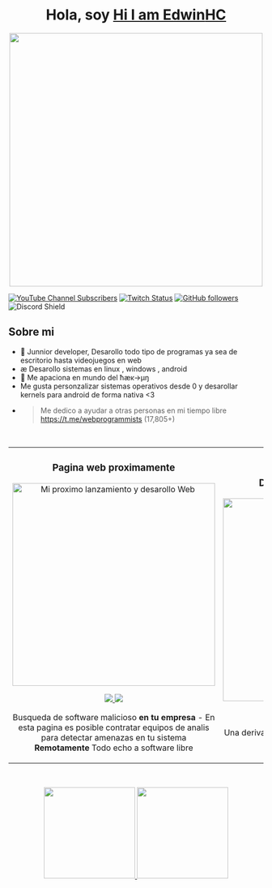<div align="center">
<h1 align="center">Hola, soy <a href="https://aristi.dev">Hi I am Edwin<strong>HC</strong></a> </h1>
  <img width="500px"   src="https://user-images.githubusercontent.com/51754456/232124736-297b7528-967d-4f71-b433-f5cbc2437f31.png">
</div>


[![YouTube Channel Subscribers](https://img.shields.io/youtube/channel/subscribers/UCIjEgHA1vatSR2K4rfcdNRg?style=social)](https://youtube.com/aristidevs?sub_confirmation=1)
[![Twitch Status](https://img.shields.io/twitch/status/aristidevs?style=social)](https://www.twitch.tv/aristidevs)
[![GitHub followers](https://img.shields.io/github/followers/arisguimera?style=social)](https://github.com/ArisGuimera)
![Discord Shield](https://discordapp.com/api/guilds/807719549075980308/widget.png?style=shield)

## Sobre mi

- 📲 Junnior developer, Desarollo todo tipo de programas ya sea de escritorio hasta videojuegos en web
- æ Desarollo sistemas en linux , windows , android 
- 🎥 Me apaciona en mundo del ħæĸ→µŋ
- Me gusta personzalizar sistemas operativos desde 0 y desarollar kernels para android de forma nativa <3
- > Me dedico a ayudar a otras personas en mi tiempo libre https://t.me/webprogrammists (17,805+)
<br>



<table>
<tr>
<td width="50%">
<h3 align="center">Pagina web proximamente </h3>
<div align="center">
<a href="https://appndcc.web.app/" target="_blank"><img src="https://user-images.githubusercontent.com/51754456/232114455-822d6b7d-c018-4e72-928b-423326262fd2.png" width="400" alt="Mi proximo lanzamiento y desarollo Web"></a>


<p>
<a href="https://github.com/ArisGuimera/Android-Expert" target="_blank">
<img src="[https://user-images.githubusercontent.com/51754456/232114455-822d6b7d-c018-4e72-928b-423326262fd2.png](https://user-images.githubusercontent.com/51754456/232114690-a36585e0-742a-4f42-ab94-85f1ebcc2a74.png)">

  
</a>
<a href="https://youtu.be/vJapzH_46a8" target="_blank">
<img src="https://img.shields.io/badge/-Youtube-green?style=for-the-badge&color=fbfc40">
</a>
</p>
<p> Busqueda de software malicioso <strong> en tu empresa </strong> - En esta pagina es posible contratar equipos de analis para detectar amenazas en tu sistema <strong> Remotamente </strong> Todo echo a software libre </p>
</div>
                                                                                      
</td>

<td width="50%">
               <br>
<h3 align="center">Desarollos en base de datos</h3>
<div align="center">                                       
<a href="https://github.com/ArisGuimera/SimpleAndroidMVVM" target="_blank"><img src="https://user-images.githubusercontent.com/51754456/232123897-d9cfd904-0203-42ff-b206-cd60fa5be464.png" width="400" alt="Modelo Base de datos UML"></a>
  


  
<br>
<p>
<a href="https://github.com/ArisGuimera/SimpleAndroidMVVM" target="_blank">
<img src="https://img.shields.io/badge/C%C3%93DIGO-80ffaa?style=for-the-badge&logo=github&logoColor=black">
</a>
  
  
<a href="https://github.com/awesomeWM/awesome" target="_blank">
<img src="https://user-images.githubusercontent.com/51754456/232123381-1559c2a5-6f57-4eee-901a-a5f69808d490.png">
</a>
</p>
  </p>Una derivacion de awesome, con un thema derivado de yoru, <strong >PROXIMAMENTE</strong></p>
</div>                                                             
</table>                                                                                 
</div>
<br>


<p align="center">
<a href="https://github.com/ArisGuimera">
  <img height="180em" src="https://github-readme-stats-eight-theta.vercel.app/api?username=ArisGuimera&show_icons=true&theme=algolia&include_all_commits=true&count_private=true"/>
  <img height="180em" src="https://github-readme-stats-eight-theta.vercel.app/api/top-langs/?username=ArisGuimera&layout=compact&langs_count=8&theme=algolia"/>
</a>
</p>
